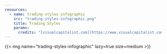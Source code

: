 ```yaml
---
resources:
  - name: trading-styles-infographic
    src: "trading-styles-infographic.png"
    title: Trading Styles
    params:
      credits: "[visualcapitalist.com](https://www.visualcapitalist.com/four-different-styles-trading-stocks/)"
---
```


{{< img name="trading-styles-infographic" lazy=true size=medium >}}
